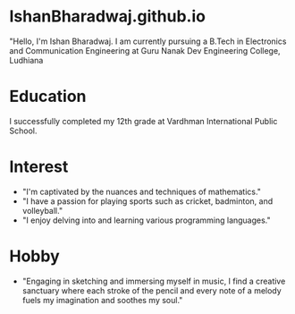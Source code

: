 # IshanBharadwaj.github.io
"Hello, I'm Ishan Bharadwaj. 
I am currently pursuing a B.Tech in Electronics and Communication Engineering at Guru Nanak Dev Engineering College, Ludhiana
# Education 
I successfully completed my 12th grade at Vardhman International Public School.
# Interest
- "I'm captivated by the nuances and techniques of mathematics."
- "I have a passion for playing sports such as cricket, badminton, and volleyball."
- "I enjoy delving into and learning various programming languages."
# Hobby 
- "Engaging in sketching and immersing myself in music, I find a creative sanctuary where each stroke of the pencil and every note of a melody fuels my imagination and soothes my soul."
